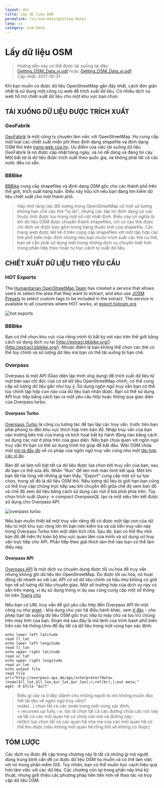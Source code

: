 ```yaml
---
layout: doc
title: Lấy dữ liệu OSM
permalink: /vi/osm-data/getting-data/
lang: vi
category: osm-data
---
```


Lấy dữ liệu OSM
=================  

> Hướng dẫn này có thể được tải xuống tại đây: [Getting_OSM_Data_vi.odt](/files/Getting_OSM_Data_vi.odt) hoặc [Getting_OSM_Data_vi.pdf](/files/Getting_OSM_Data_vi.pdf)  
> Cập nhật: 2017-10-31

Khi bạn muốn có được dữ liệu OpenStreetMap gần đây nhất, cách đơn giản nhất là sử dụng một công cụ web để trích xuất dữ liệu. Có nhiều dịch vụ web hỗ trợ chiết xuất dữ liệu cho một khu vực bạn chọn.  

TẢI XUỐNG DỮ LIỆU ĐƯỢC TRÍCH XUẤT
--------------------------

### GeoFabrik

[GeoFabrik](http://geofabrik.de) là một công ty chuyên làm việc với OpenStreetMap. Họ cung cấp một loạt các chiết xuất miễn phí theo định dạng shapefile và định dạng OSM thô trên [trang web của họ](http://download.geofabrik.de). Ưu điểm của việc tải xuống dữ liệu GeoFabrik là nó được cập nhật hàng ngày, và nó dễ dàng và đáng tin cậy. Một bất lợi là dữ liệu được trích xuất theo quốc gia, và không phải tất cả các nước đều có sẵn.  

### BBBike  

[BBBike](http://download.bbbike.org/osm/bbbike/) cung cấp shapefiles và định dạng OSM gốc cho các thành phố trên thế giới, trích xuất hàng tuần. Điều này hữu ích nếu bạn đang tìm kiếm dữ liệu chiết xuất cho một thành phố.

>Hãy nhớ rằng các đối tượng trong OpenStreetMap có một số lượng không hạn chế các thẻ "tự do",
>nhưng các tập tin định dạng có các thuộc tính được lưu trong một số cột nhất định.
>Điều này có nghĩa là khi dữ liệu OSM được chuyển thành shapefiles,
>chỉ có các thẻ được chỉ định sẽ được bao gồm trong bảng thuộc tính của shapefile.
>Các trang web được liệt kê ở trên cung cấp shapefiles với một tập hợp các thẻ phổ biến mặc định
>nhưng nếu bạn muốn trích xuất các thẻ cụ thể,
>bạn sẽ cần phải sử dụng một trong những dịch vụ chuyên biệt hơn trong phần tiếp theo hoặc tự học cách tự xuất dữ liệu.

CHIẾT XUẤT DỮ LIỆU THEO YÊU CẦU
-------------------

### HOT Exports  

The [Humanitarian OpenStreetMap Team](http://hotosm.org) has created a service that allows users to select the area that they want to extract, and also use [JOSM Presets](/en/josm/josm-presets/)
to select custom tags to be included in the extract. The service is available to all countries where HOT works, at [export.hotosm.org](http://export.hotosm.org).

![hot exports][]

### BBBike  

Bạn có thể chọn khu vực của riêng mình từ bất kỳ nơi nào trên thế giới bằng cách sử dụng dịch vụ tại [http://extract.bbbike.org/](http://extract.bbbike.org/). Nhược điểm là bạn không thể chọn các thẻ có thể tùy chỉnh và số lượng dữ liệu mà bạn có thể tải xuống bị hạn chế.  

### Overpass

Overpass là một API (Giao diện lập trình ứng dụng) để trích xuất dữ liệu từ một bản sao chỉ đọc của cơ sở dữ liệu OpenStreetMap chính, có thể cung cấp số lượng dữ liệu gần như tùy ý. Sử dụng ngôn ngữ truy vấn bạn có thể tùy chỉnh tập hợp con nào của dữ liệu bạn nhận được. Bạn có thể sử dụng API trực tiếp bằng cách tạo ra một yêu cầu http hoặc thông qua giao diện của Overpass turbo.

#### Overpass Turbo

[Overpass Turbo](http://overpass-turbo.eu/) là công cụ tương tác để tạo lập các truy vấn, trước tiên bạn phải phóng to đến khu vực thích hợp trên bản đồ. Nhập truy vấn của bạn vào trường bên trái của trang và kích hoạt bất kỳ hành động nào bằng cách sử dụng các nút ở phía trên của giao diện. Nếu bạn chưa quen với ngôn ngữ truy vấn thì bạn có thể sử dụng trình trợ giúp để bắt đầu. Wiki OSM chứa một [mô tả đầy đủ](http://wiki.openstreetmap.org/wiki/Overpass_API/Overpass_QL) về cú pháp của ngôn ngữ truy vấn cũng như một [tập hợp các ví dụ](http://wiki.openstreetmap.org/wiki/Overpass_API/Overpass_API_by_Example).

Bản đồ sẽ làm nổi bật tất cả dữ liệu được lựa chọn bởi truy vấn của bạn, sau đó bạn có thể sửa đổi. Nhấn "Run" để làm mới màn hình kết quả. Một khi bạn đã hài lòng với những gì bạn thấy, "Export" cung cấp một số sự lựa chọn, trong số đó là dữ liệu OSM thô. Nếu lượng dữ liệu bị giới hạn bạn cũng có thể truy cập chúng trực tiếp sau khi chuyển đổi giữa chế độ xem bản đồ và chế độ xem dữ liệu bằng cách sử dụng các nút ở bìa phải phía trên. Tùy chọn trích xuất *Query -> compact OverpassQL* tạo ra một siêu liên kết được sử dụng cho Overpass API.

![overpass turbo][]

Nếu bạn muốn thiết kế một truy vấn riêng để có được một tập con của dữ liệu từ một khu vực rộng lớn thì bạn nên kiểm tra và cải tiến truy vấn này trong Overpass Turbo trên một diện tích nhỏ. Sau đó, bạn có thể thu nhỏ bản đồ để hiển thị toàn bộ khu vực quan tâm của mình và sử dụng url truy vấn trực tiếp cho API. Phần tiếp theo giải thích làm thế nào bạn có thể làm điều này.

#### Overpass API

[Overpass API](http://wiki.openstreetmap.org/wiki/Overpass_API) là một dịch vụ chuyên dụng được tối ưu hóa để truy vấn nhưng không ghi dữ liệu lên OpenStreetMap. Do được tối ưu hóa, nó hoạt động rất nhanh so với các API cơ sở dữ liệu chính và hầu như không có giới hạn về số lượng dữ liệu chuyển giao. Một số trường hợp của dịch vụ này có sẵn trên mạng, ví dụ sử dụng trong ví dụ sau cũng cung cấp một số thông tin trên [Trang chủ](http://overpass-api.de/)

Nếu bạn có URL truy vấn để gửi yêu cầu http đến Overpass API thì một công cụ như [wget](https://www.gnu.org/software/wget/) - khả dụng cho các hệ điều hành khác, xem [ở đây](http://wget.addictivecode.org/FrequentlyAskedQuestions?action=show&redirect=Faq#download) - cho phép bạn tải xuống dữ liệu OSM gốc trực tiếp từ máy chủ và lưu trữ chúng trên máy tính của bạn. Đoạn mã sau đây là mã lệnh của trình bash phổ biến trên các hệ thống Unix để lấy tất cả dữ liệu trong một vùng hạn xác định:

```
echo lower left latitude
read ll_lat
echo lower left longitude
read ll_lon
echo upper right latitude
read ur_lat
echo upper_right longitude
read ur_lon
echo output file
read file
url="http://overpass-api.de/api/interpreter?data=(node($ll_lat,$ll_lon,$ur_lat,$ur_lon);<;rel(br););out meta;"
wget -O $file "$url"
```
>Điều gì xảy ra ở đây (dành cho những người tò mò không muốn đọc hết tài liệu về ngôn ngữ truy vấn)?  
>node(...) chọn tất cả các node trong một vùng xác định;  
>< recurses up fully, i.e. tức là chọn tất cả các đường chứa các nút này và tất cả các mối quan hệ có chứa các nút và đường này;  
>rel(br) lựa chọn tất cả các quan hệ cha mẹ của các mối quan hệ có thể thu được (nếu không mối quan hệ tổng thể sẽ không có được)
>



TÓM LƯỢC
-------  

Các dịch vụ được đề cập trong chương này là tất cả những gì mà người dùng trung bình cần để có được dữ liệu OSM họ muốn và có thể làm việc với nó trong phần mềm GIS. Tuy nhiên, bạn có thể muốn học cách hiệu quả hơn làm việc với các dữ liệu. Các chương còn lại trong phần này khá kỹ thuật, nhưng giới thiệu các phương pháp tiên tiến hơn về thao tác và truy cập dữ liệu OSM.  


[hot exports]: /images/osm-data/hot-exports.png
[overpass turbo]: /images/osm-data/overpass_turbo.png